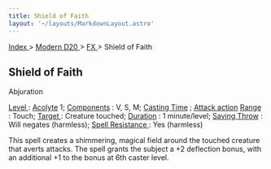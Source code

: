 ```yaml
---
title: Shield of Faith
layout: '~/layouts/MarkdownLayout.astro'
---
```


[ Index ](/) > [ Modern D20 ](/modern.d20.srd) > [ FX ](/modern.d20.srd/fx) > Shield of Faith

##  Shield of Faith

Abjuration

[ Level ](/modern.d20.srd/fx/level) : [ Acolyte](/modern.d20.srd/classes/advanced/acolyte) 1; [ Components](/modern.d20.srd/fx/components) : V, S, M; [ Casting Time](/modern.d20.srd/fx/casting.time) ; [ Attack action](/modern.d20.srd/combat/attack.actions) [ Range ](/modern.d20.srd/fx/range) :
Touch; [ Target ](/modern.d20.srd/fx/target) : Creature touched; [ Duration](/modern.d20.srd/fx/duration) : 1 minute/level; [ Saving Throw](/modern.d20.srd/basics/saving.throws) : Will negates (harmless); [ Spell Resistance ](/modern.d20.srd/special.abilities/spell.resistance) : Yes
(harmless)

This spell creates a shimmering, magical field around the touched creature
that averts attacks. The spell grants the subject a +2 deflection bonus, with
an additional +1 to the bonus at 6th caster level.

